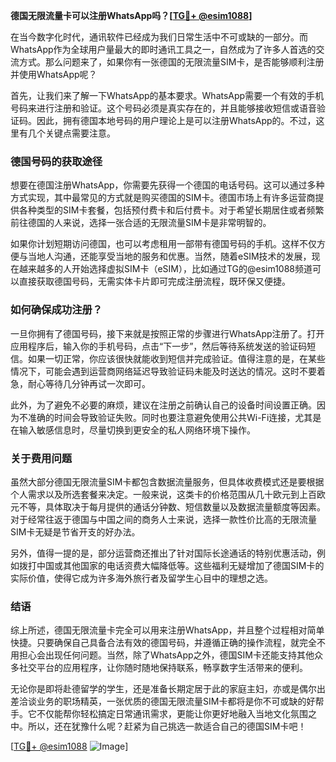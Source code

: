 **德国无限流量卡可以注册WhatsApp吗？[[TG💪+ @esim1088](https://t.me/s/esim1088)]**

在当今数字化时代，通讯软件已经成为我们日常生活中不可或缺的一部分。而WhatsApp作为全球用户量最大的即时通讯工具之一，自然成为了许多人首选的交流方式。那么问题来了，如果你有一张德国的无限流量SIM卡，是否能够顺利注册并使用WhatsApp呢？

首先，让我们来了解一下WhatsApp的基本要求。WhatsApp需要一个有效的手机号码来进行注册和验证。这个号码必须是真实存在的，并且能够接收短信或语音验证码。因此，拥有德国本地号码的用户理论上是可以注册WhatsApp的。不过，这里有几个关键点需要注意。

### 德国号码的获取途径

想要在德国注册WhatsApp，你需要先获得一个德国的电话号码。这可以通过多种方式实现，其中最常见的方式就是购买德国的SIM卡。德国市场上有许多运营商提供各种类型的SIM卡套餐，包括预付费卡和后付费卡。对于希望长期居住或者频繁前往德国的人来说，选择一张合适的无限流量SIM卡是非常明智的。

如果你计划短期访问德国，也可以考虑租用一部带有德国号码的手机。这样不仅方便与当地人沟通，还能享受当地的服务和优惠。当然，随着eSIM技术的发展，现在越来越多的人开始选择虚拟SIM卡（eSIM），比如通过TG的@esim1088频道可以直接获取德国号码，无需实体卡片即可完成注册流程，既环保又便捷。

### 如何确保成功注册？

一旦你拥有了德国号码，接下来就是按照正常的步骤进行WhatsApp注册了。打开应用程序后，输入你的手机号码，点击“下一步”，然后等待系统发送的验证码短信。如果一切正常，你应该很快就能收到短信并完成验证。值得注意的是，在某些情况下，可能会遇到运营商网络延迟导致验证码未能及时送达的情况。这时不要着急，耐心等待几分钟再试一次即可。

此外，为了避免不必要的麻烦，建议在注册之前确认自己的设备时间设置正确。因为不准确的时间会导致验证失败。同时也要注意避免使用公共Wi-Fi连接，尤其是在输入敏感信息时，尽量切换到更安全的私人网络环境下操作。

### 关于费用问题

虽然大部分德国无限流量SIM卡都包含数据流量服务，但具体收费模式还是要根据个人需求以及所选套餐来决定。一般来说，这类卡的价格范围从几十欧元到上百欧元不等，具体取决于每月提供的通话分钟数、短信数量以及数据流量额度等因素。对于经常往返于德国与中国之间的商务人士来说，选择一款性价比高的无限流量SIM卡无疑是节省开支的好办法。

另外，值得一提的是，部分运营商还推出了针对国际长途通话的特别优惠活动，例如拨打中国或其他国家的电话资费大幅降低等。这些福利无疑增加了德国SIM卡的实际价值，使得它成为许多海外旅行者及留学生心目中的理想之选。

### 结语

综上所述，德国无限流量卡完全可以用来注册WhatsApp，并且整个过程相对简单快捷。只要确保自己具备合法有效的德国号码，并遵循正确的操作流程，就完全不用担心会出现任何问题。当然，除了WhatsApp之外，德国SIM卡还能支持其他众多社交平台的应用程序，让你随时随地保持联系，畅享数字生活带来的便利。

无论你是即将赴德留学的学生，还是准备长期定居于此的家庭主妇，亦或是偶尔出差洽谈业务的职场精英，一张优质的德国无限流量SIM卡都将是你不可或缺的好帮手。它不仅能帮你轻松搞定日常通讯需求，更能让你更好地融入当地文化氛围之中。所以，还在犹豫什么呢？赶紧为自己挑选一款适合自己的德国SIM卡吧！

[[TG💪+ @esim1088](https://t.me/s/esim1088) ![Image](https://i.postimg.cc/4NQfJmqS/Snipaste-2025-05-13-00-14-12.png)]